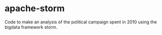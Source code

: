 # apache-storm

Code to make an analysis of the political campaign spent in 2010 using the bigdata framework storm.
